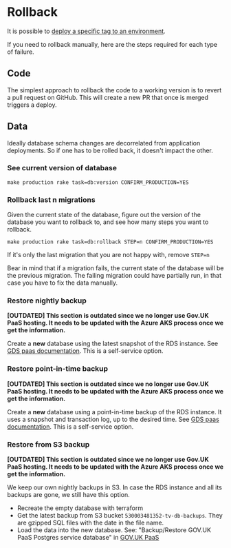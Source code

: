 # Rollback

It is possible to [deploy a specific tag to an environment](deployments.md#deploy-a-specific-tag-to-an-environment---github-actions).

If you need to rollback manually, here are the steps required for each type of failure.

## Code
The simplest approach to rollback the code to a working version is to revert a pull request on GitHub. This will create a new PR that once is merged triggers a deploy.

## Data
Ideally database schema changes are decorrelated from application deployments. So if one has to be rolled back, it doesn't impact the other.

### See current version of database
`make production rake task=db:version CONFIRM_PRODUCTION=YES`


### Rollback last n migrations
Given the current state of the database, figure out the version of the database you want to rollback to, and see how many steps you want to rollback.

`make production rake task=db:rollback STEP=n CONFIRM_PRODUCTION=YES`

If it's only the last migration that you are not happy with, remove `STEP=n`

Bear in mind that if a migration fails, the current state of the database will be the previous migration. The failing migration could have partially run, in that case you have to fix the data manually.


### Restore nightly backup
**[OUTDATED] This section is outdated  since we no longer use Gov.UK PaaS hosting. It needs to be updated with the Azure AKS process once we get the information.**

Create a **new** database using the latest snapshot of the RDS instance. See [GDS paas documentation](https://docs.cloud.service.gov.uk/deploying_services/postgresql/#restoring-a-postgresql-service-snapshot). This is a self-service option.

### Restore point-in-time backup
**[OUTDATED] This section is outdated  since we no longer use Gov.UK PaaS hosting. It needs to be updated with the Azure AKS process once we get the information.**

Create a **new** database using a point-in-time backup of the RDS instance. It uses a snapshot and transaction log, up to the desired time.
See [GDS paas documentation](https://docs.cloud.service.gov.uk/deploying_services/postgresql/#restoring-a-postgresql-service-snapshot). This is a self-service option.

### Restore from S3 backup
**[OUTDATED] This section is outdated  since we no longer use Gov.UK PaaS hosting. It needs to be updated with the Azure AKS process once we get the information.**

We keep our own nightly backups in S3. In case the RDS instance and all its backups are gone, we still have
this option.
* Recreate the empty database with terraform
* Get the latest backup from S3 bucket `530003481352-tv-db-backups`. They are gzipped SQL files with the date in the file name.
* Load the data into the new database. See: "Backup/Restore GOV.UK PaaS Postgres service database" in [GOV.UK PaaS](govuk-paas.md)
